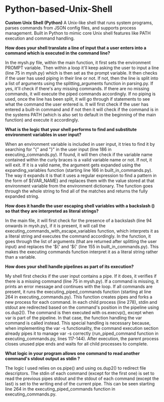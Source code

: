 # Python-based-Unix-Shell
**Custom Unix Shell (Python)**   A Unix-like shell that runs system programs, parses commands from JSON config files, and supports process management. Built in Python to mimic core Unix shell features like PATH execution and command handling.

**How does your shell translate a line of input that a user enters into a command which is executed in the command line?**

In the mysh.py file, within the main function, it first sets the environment PROMPT variable. Then within a loop it'll 
keep asking the user to input a line (line 75 in mysh.py) which is then set as the prompt variable. It then checks if the
user has used piping in their line or not. If not, then the line is split into a list of arguments using the 
splitting_arguments function in parsing.py. If yes, it'll check if there's any missing commands. If there are no missing commands,
it will execute the piped commands accordingly. If no piping is used, once the line has been split, it will go through if statements 
to see what the command the user entered is. It will first check if the user has entered a built-in command and if not then 
it will check if the command is in the systems PATH (which is also set to default in the beginning of the main function) and
execute it accordingly. 

**What is the logic that your shell performs to find and substitute environment variables in user input?** 

When an environment variable is included in user input, it tries to find it by searching for "{" and "}" in the user input (line 186
in executing_commands.py). If found, it will then check if the variable name contained within the curly braces is a valid variable 
name or not. If not, it will exit. If it is a valid name, the argument gets expanded using the expanding_variables function (starting 
line 166 in built_in_commands.py). The way it expands it is that it uses a regular expression to find a pattern in the form of 
${VAR_NAME} and replaces them with the value stored at that environment variable from the environment dictionary. The function goes 
through the whole string to find all of the matches and returns the fully expanded string.

**How does it handle the user escaping shell variables with a backslash (\) so that they are interpreted as literal strings?**

In the main file, it will first check for the presence of a backslash (line 94 onwards in mysh.py), if it is present, it will
call the executing_commands_with_escape_variables function, which interprets it as a literal string and executes the command 
accordingly. In the function, it goes through the list of arguments (that are returned after splitting the user input) and 
replaces the '\${' and '${' (line 155 in built_in_commands.py). This makes the executing commands function interpret it as a literal
string rather than a variable.

**How does your shell handle pipelines as part of its execution?**

My shell first checks if the user input contains a pipe. If it does, it verifies if there is a missing command (line 75 in mysh.py). 
If a command is missing, it prints an error message and continues with the loop. If all commands are present, it runs the executing_piped_commands 
function (starting at line 264 in executing_commands.py). This function creates pipes and forks a new process for each command. In each child process 
(line 278), stdin and stdout are redirected based on the command's position in the pipeline using os.dup2(). The command is 
then executed with os.execvp(), except when var is part of the pipeline. In that case, the function handling the var command is called instead. This 
special handling is necessary because, when implementing the var -s functionality, the command execution section already pipes it to manage var -s 
correctly (run_piped_command function in executing_commands.py, lines 117-144). After execution, the parent process closes unused pipe ends and waits 
for all child processes to complete.

**What logic in your program allows one command to read another command's stdout output as stdin ?**

The logic I used relies on os.pipe() and using os.dup2() to redirect file descriptors. The stdin of each command (except for the first one) is set to
read the previous pipes stdout and the stdout of each command (except the last) is set to the writing end of the current pipe. This can be seen starting
line 264 in the executing_piped_commands function in executing_commands.py.

